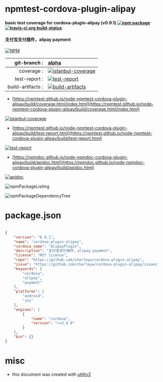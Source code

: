 # npmtest-cordova-plugin-alipay

#### basic test coverage for  cordova-plugin-alipay (v0.9.1)  [![npm package](https://img.shields.io/npm/v/npmtest-cordova-plugin-alipay.svg?style=flat-square)](https://www.npmjs.org/package/npmtest-cordova-plugin-alipay) [![travis-ci.org build-status](https://api.travis-ci.org/npmtest/node-npmtest-cordova-plugin-alipay.svg)](https://travis-ci.org/npmtest/node-npmtest-cordova-plugin-alipay)

#### 支付宝支付插件，alipay payment

[![NPM](https://nodei.co/npm/cordova-plugin-alipay.png?downloads=true&downloadRank=true&stars=true)](https://www.npmjs.com/package/cordova-plugin-alipay)

| git-branch : | [alpha](https://github.com/npmtest/node-npmtest-cordova-plugin-alipay/tree/alpha)|
|--:|:--|
| coverage : | [![istanbul-coverage](https://npmtest.github.io/node-npmtest-cordova-plugin-alipay/build/coverage.badge.svg)](https://npmtest.github.io/node-npmtest-cordova-plugin-alipay/build/coverage.html/index.html)|
| test-report : | [![test-report](https://npmtest.github.io/node-npmtest-cordova-plugin-alipay/build/test-report.badge.svg)](https://npmtest.github.io/node-npmtest-cordova-plugin-alipay/build/test-report.html)|
| build-artifacts : | [![build-artifacts](https://npmtest.github.io/node-npmtest-cordova-plugin-alipay/glyphicons_144_folder_open.png)](https://github.com/npmtest/node-npmtest-cordova-plugin-alipay/tree/gh-pages/build)|

- [https://npmtest.github.io/node-npmtest-cordova-plugin-alipay/build/coverage.html/index.html](https://npmtest.github.io/node-npmtest-cordova-plugin-alipay/build/coverage.html/index.html)

[![istanbul-coverage](https://npmtest.github.io/node-npmtest-cordova-plugin-alipay/build/screenCapture.buildCi.browser.%252Ftmp%252Fbuild%252Fcoverage.lib.html.png)](https://npmtest.github.io/node-npmtest-cordova-plugin-alipay/build/coverage.html/index.html)

- [https://npmtest.github.io/node-npmtest-cordova-plugin-alipay/build/test-report.html](https://npmtest.github.io/node-npmtest-cordova-plugin-alipay/build/test-report.html)

[![test-report](https://npmtest.github.io/node-npmtest-cordova-plugin-alipay/build/screenCapture.buildCi.browser.%252Ftmp%252Fbuild%252Ftest-report.html.png)](https://npmtest.github.io/node-npmtest-cordova-plugin-alipay/build/test-report.html)

- [https://npmdoc.github.io/node-npmdoc-cordova-plugin-alipay/build/apidoc.html](https://npmdoc.github.io/node-npmdoc-cordova-plugin-alipay/build/apidoc.html)

[![apidoc](https://npmdoc.github.io/node-npmdoc-cordova-plugin-alipay/build/screenCapture.buildCi.browser.%252Ftmp%252Fbuild%252Fapidoc.html.png)](https://npmdoc.github.io/node-npmdoc-cordova-plugin-alipay/build/apidoc.html)

![npmPackageListing](https://npmtest.github.io/node-npmtest-cordova-plugin-alipay/build/screenCapture.npmPackageListing.svg)

![npmPackageDependencyTree](https://npmtest.github.io/node-npmtest-cordova-plugin-alipay/build/screenCapture.npmPackageDependencyTree.svg)



# package.json

```json

{
    "version": "0.9.1",
    "name": "cordova-plugin-alipay",
    "cordova_name": "AlipayPlugin",
    "description": "支付宝支付插件，alipay payment",
    "license": "MIT license",
    "repo": "https://github.com/charleyw/cordova-plugin-alipay",
    "issue": "https://github.com/charleyw/cordova-plugin-alipay/issues",
    "keywords": [
        "cordova",
        "alipay",
        "payment"
    ],
    "platforms": [
        "android",
        "ios"
    ],
    "engines": [
        {
            "name": "cordova",
            "version": ">=3.4.0"
        }
    ],
    "bin": {}
}
```



# misc
- this document was created with [utility2](https://github.com/kaizhu256/node-utility2)
